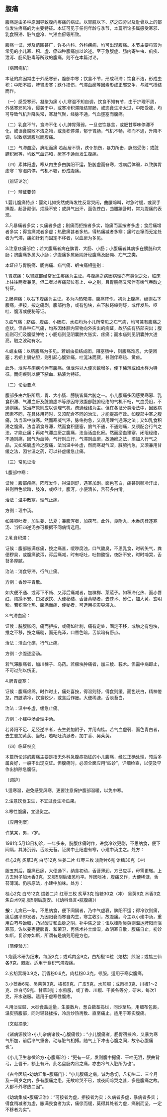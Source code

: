 ## 腹痛

腹痛是由多种原因导致腹内疼痛的病证。以胃脘以下、脐之四旁以及耻骨以上的部位发生疼痛的为主要特征。本证可见于任何年龄与季节，本篇所论多属感受寒邪、乳食积滞、脏气虚冷、气滞血瘀等所致。

腹痛一证，涉及范围甚广，许多内科、外科疾病，均可出现腹痛。本节主要将较为常见的小儿寒、积、虚、瘀四种腹痛加以论述。至于急腹症、肠内寄生虫、痢疾、泄泻、肠风脏毒等所致的腹痛，则不在本篇讨论。

〔病因病机〕

本证的病因常由于外感寒邪，腹部中寒；饮食不节，形成积滞；饮食不洁，形成虫积；中阳不振，脾胃虚寒；跌仆损伤，气滞血瘀等因素形成正邪交争，与脏气搏结而作。

（一）感受寒邪，凝聚为痛  小儿寒温不知自调，饮食不知有节，由于护理不周，外感寒邪风冷，侵袭于中，或寒冷积滞阻结胃肠，或恣食生冷太过，中阳受戕，均可导致气机升降失常，寒凝气聚，经脉不通，气血壅塞而腹痛。

（二）乳食不节，食滞不化  小儿脾胃薄弱，一旦恣饮暴食，或肥甘厚味停滞不化，或误食腐败不洁之物，或食积停滞，郁于胃肠，气机不畅，积而不通，升降不调，以致痞满腹胀而腹痛。

（三）气滞血瘀，痹阻而痛  若起居不慎，跌仆损伤，暴力所击，脉络受伤；或脏腑积瘀等，均致气血违和，瘀塞不通而发生腹痛。

（四）素体阳虚，寒从内生多由脾阳不运，脏腑虚而眘寒，或病后体弱，以致脾胃虚寒：寒湿内停，气机不糖，形成腹痛。

〔辨证论治〕

（一）辨证要领

1.婴儿腹痛特点：婴幼儿如突然或阵发性反常哭闹，曲腰啼叫，时急时缓，或双手捧腹，起卧颠倒，烦躁不安；或屏气出汗，面色苍白，曲腰踡卧时，常为腹痛的表现。

2.凡暴痛者多实；久痛者多虚；剧痛而拒按者多实，隐痛而喜按者多虚；食后痛增者多实；得食痛减者多虚；热敷痛甚者多热，得热痛减者多寒；痛时走窜而无定处者为气滞，痛如针剌而固定不移者，以血瘀为多见。

3.注意疼痛部位；若大腹痛者病在脾胃、大肠、小肠；小腹痛者其病多在膀胱和大肠；脐腹痛多属大小肠；少腹痛多属厥阴肝经腹痛及肠痈、疝气之类。

本证应与胃脘痛、肠痈痛、疝气痛、蛔虫痛相鉴别：

1.胃脘痛：以胃脘部经常发生疼痛为主证。与腹痛之病因病理亦有类似之处，临床上往往两者兼见，但二者以疼痛部位有上、中之别，且胃脘痛又常伴有嗳气吞酸之特征。

2.肠痈痛：以右下腹痛为主证。多为内热郁滞，腹痛阵作。初为上腹痛，继则右下腹痛，拒按，按之痛剧，腹部拘急，或有包块，右下肢踡缩则舒，或伴发热、呕吐、腹泻或便秘等证。

3.疝气痛：脐疝、腹疝、小肠疝、水疝均为小儿所常见之疝气病，均可兼有腹痛之症状。但各种疝气痛，均系因体腔内容物向外突出的病证，故脐疝有脐部突出；腹疝则可扪及腹壁肿物；小肠疝则见阴囊肿大胀实、疼痛；而水疝则见阴囊肿大透亮，触之波动有水。

4.蛔虫痛：以脐腹痛为多见。若蛔虫扭结成团，阻塞肠中，则腹痛难忍，大便闭塞；若蛔上膈钻胆，则引起心腹猝痛，吐涎沫而厥，甚则伴寒热、黄疸。

此外，泄泻与痢疾均伴有腹痛。但泄泻以大便次数增多，便下稀薄或如水样为特征。而痢疾则以便下脓血、粘液为特征。

（二）论治要点

腹部多由六脏所居，胃、大小肠、膀胱皆属六腑之一。小儿腹痛多因感受寒邪、乳食积滞、气滞血瘀及脏腑虚冷等原因导致腹部脏腑经络的气机不畅，气血受阻，不通则痛。故治疗原则应以调理气机，疏通经络为主。但在各证分类治法中，因致病因素不同，在具体用药时，又须配合不同的治法，才能提高疗效。如腹部中寒之腹痛，法当温中散寒。然而寒凝气滞，脉络拘急，又须用理气通滞之法；又如乳食积滞之腹痛，法当消食导滞，然而食积壅塞，腑气不通，不通则痛，又须配合行气之法，才能止痛；再如气滞血瘀之腹痛，法当活血化瘀。然而瘀血壅塞，闭阻经络，不通则痛，因气为血帅，气行则血行，气滞则血瘀，故通瘀之法，须加入行气之品，又如脏腑虚冷之腹痛，法当温中补虚，然而寒凝气涩，脏腑拘急，又须兼用甘缓之法，因甘温之药，可以补虚缓急止痛。

（三）常见证治

1.腹部中寒：

证候：腹部疼痛，阵阵发作，得温则舒，遇寒加剧。面色苍白，痛甚则额冷汗出，甚则唇色紫暗，肢冷，或呕吐，腹泻，小便清长，舌苔多白滑。

治法：温中散寒，理气止痛。

方例：理中汤。

如兼呕吐者，加生姜、法夏；兼腹泻者，加茯苓。此外，良附丸、木香肉桂逐寒汤、当归四逆汤亦可根据不同病情选用。

2.乳食积滞：

证候：腹部胀满疼痛，按之痛甚，嗳哕腐浊，口气酸臭，不思乳食，时转矢气，粪便秽臭，或腹痛欲泻，泻后痛减，时有呕吐，吐物酸馊，夜卧不安，时时啼哭，舌苔多厚腻。

治法：消食导滞，行气止痛。

方例：香砂平胃散。

如大便不通、或泻下不畅、又泻后痛减者，加槟榔、莱菔子。如积滞化热、面赤唇红、烦躁不安、口渴欲饮、大便秘结、舌苔黄糙者，去苍术、砂仁，加大黄、玄明粉。若积滞化热、腹满而痛、便秘者，可选用枳实导滞丸。

3.气滞血瘀：

证候：脘腹胀闷，痛而拒按，或痛如针刺，痛有定处，固定不移，或触之有包块，推之不移，按之痛剧，面无光泽，口唇色暗，舌紫暗有瘀点。

治法：活血化瘀，行气止痛。

方例：少腹逐瘀汤。

若气滞胀痛者，加川楝子、乌药。若癥块肿痛者，加三棱、莪术。但需中病即止，不可过剂以伤正。

4.脾胃虚寒：

证候：腹痛绵绵，时作时止，痛处喜按，得温则舒，得食则缓。面色㿠白，精神倦怠，四肢清冷，饮食较少，或食后作胀。大便稀溏，舌淡苔白。

治法：温中补虚，缓急止痛。

方例：小建中汤合理中汤。

若肾阳不足、足胫逆冷者，去生姜加附子，并用肉桂。若气血虚弱、面色青白者，去生姜加黄芪、当归。若呕吐清涎者，加丁香、吴茱萸。

（四）临证权变

本篇所论述的腹痛主要是指无外科急腹症指征的小儿腹痛，经过正确处理，预后多属良好，一般不出现变证。但腹痛时，必须全面应用“四诊”，详细检查，以便及早作出排除急腹征。

〔调护〕

1.适寒温，避免感受风寒，更要注意保护腹部温暖，以免中寒。

2.注意饮食卫生，不宜过食生冷瓜果。

3.寒性腹痛，宜温熨之。

〔应用例案〕

许某某，男，7岁。

1981年5月13日初诊，一年多来，脘腹疼痛时作，进食冷饮更剧，不思纳食，便下间隔，其脉沉弱，舌淡无苔。证属中土阳虚有寒，小建中汤主之。处方：

桂心2克  炙草3克  白芍12克  生姜二片  红枣三枚  淡附片6克  饴糖30克（冲）

服五剂后，腹痛已瘥，大便通下，纳食初动，舌苔薄润，方已应手，毋需更辙。上方去附子加木香3克，又服5剂后诸恙均平。昨因啖冰，腹痛又作，大便稀溏，舌苔薄润。仍宗原法，小建中加味。处方：

桂心2克  白芍12克  煨姜二片  红枣三枚  炙草3克  饴糖30克（冲）  吴萸6克  木香3克  焦白术9克  服5剂后旋安。（《幼科刍言•脘腹痛》）

**按**：儿病已一年，不思纳食，便下间隔者，乃中气虚衰，脾阳不运；得冷饮则痛，瘥后遇冷即发者，乃因阳衰而寒自内生，寒主收引，故腹痛。今主以小建中汤，重用白芍与饴糖，乃以酸甘和血脉之阴，补中焦之营；伍以桂附吴萸则温运脾阳而驱寒邪，佐以姜枣健脾胃、和荣卫，再焦术补土燥湿，故阴寒自散，腹痛自止，初诊如斯，复诊亦如斯，所谓有是病则用是方也。

〔简便验方〕

1.炮莪术研为细末，每服3克；或鸡内金9克，白胡椒10粒（焙枯）煎服；或焦三仙各9克，煎服。适用于食积气滞腹痛。

2.玄胡索粉0.9克，沉香粉0.6克，肉桂粉0.3克，顿服。适用于寒实腹痛。

3.小茴香6克、吴茱萸3克、橘核9克、广皮5克，水煎服；或肉桂3克、川椒1〜2克、炒白芍9克、甘草3克；水煎服，或丁香、川椒、干姜各等分，研末，每次1克，开水送服。适用于虚寒性腹疼。

4.用淡豆豉、大砂食盐适量，生姜数片，葱白数茎捣烂，同炒至热，用细布包裹，温熨脐腹部，同时轻轻揉按，冷后炒热再敷、直至痛止。适用于寒实腹痛。

〔文献摘录〕

《诸病源候论•小儿杂病诸候•心腹痛候》：“小儿腹痛者，肠胃宿挟冷，又暴为寒气所加，前后冷气重沓，动与脏气相搏。随气上下冲击心腹之间，故令心腹痛也”。

《小儿卫生总微论方•心腹痛论》：“更有一证，发则腹中撮痛、干啼无泪，腰曲背弓，上唇干，额上有汗，此名盘肠内吊之痛，亦由冷气入脏所为也”。

《古今医统•幼幼汇集•腹痛门》：“小儿腹痛之病，诚为急切，凡初生二、三个月及一周岁之内，多有腹痛之患，无故啼哭不已，或夜间啼哭之甚，多是腹痛之故。大都不外寒热二因”。

《幼幼集成•腹痛证治》：“可按者为虚，拒按者为实；久病者多虚，暴病者多实；得食稍减者为虚，胀满畏食者为实，痛徐而缓，莫得其处者为虚，痛剧而坚，一定不移者为实”。
